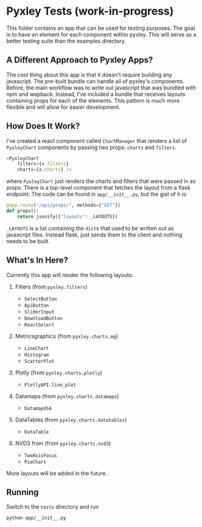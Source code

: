 # Pyxley Tests (work-in-progress)

This folder contains an app that can be used for testing purposes. The goal
is to have an element for each component within pyxley. This will serve
as a better testing suite than the examples directory.

## A Different Approach to Pyxley Apps?
The cool thing about this app is that it doesn't require building
any javascript. The pre-built bundle can handle all of pyxley's components.
Before, the main workflow was to write out javascript that was bundled
with npm and wepback. Instead, I've included a bundle that receives
layouts containing props for each of the elements. This pattern is much
more flexible and will allow for easier development.

## How Does It Work?

I've created a react component called `ChartManager` that renders a
list of `PyxleyChart` components by passing two props: `charts` and `filters`.

```javascript
<PyxleyChart
    filters={x.filters}
    charts={x.charts} />
```

where `PyxleyChart` just renders the charts and filters that were passed
in as props. There is a top-level component that fetches the layout
from a flask endpoint. The code can be found in `app/__init__.py`, but
the gist of it is:

```python
@app.route("/api/props/", methods=["GET"])
def props():
    return jsonify({"layouts": _LAYOUTS})

```

`_LAYOUTS` is a list containing the `dict`s that used to be written
out as javascript files. Instead flask, just sends them to the client
and nothing needs to be built.

## What's In Here?

Currently this app will render the following layouts:

1. Filters (from `pyxley.filters`)  
    * `SelectButton`   
    * `ApiButton`  
    * `SliderInput`  
    * `DownloadButton`  
    * `ReactSelect`  

2. Metricsgraphics (from `pyxley.charts.mg`)   
    * `LineChart`   
    * `Histogram`   
    * `ScatterPlot`    

3. Plotly (from `pyxley.charts.plotly`)  
    * `PlotlyAPI.line_plot`  

4. Datamaps (from `pyxley.charts.datamaps`)  
    * `DatamapUSA`

5. DataTables (from `pyxley.charts.datatables`)  
    * `DataTable`  

6. NVD3 from (from `pyxley.charts.nvd3`)  
    * `TwoAxisFocus`  
    * `PieChart`  


More layouts will be added in the future.

## Running

Switch to the `tests` directory and run
```
python app/__init__.py
```
